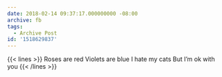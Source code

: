 ```yaml
---
date: 2018-02-14 09:37:17.000000000 -08:00
archive: fb
tags: 
  - Archive Post
id: '1518629837'
---
```


{{< lines >}}
Roses are red
Violets are blue
I hate my cats
But I’m ok with you
{{< /lines >}}